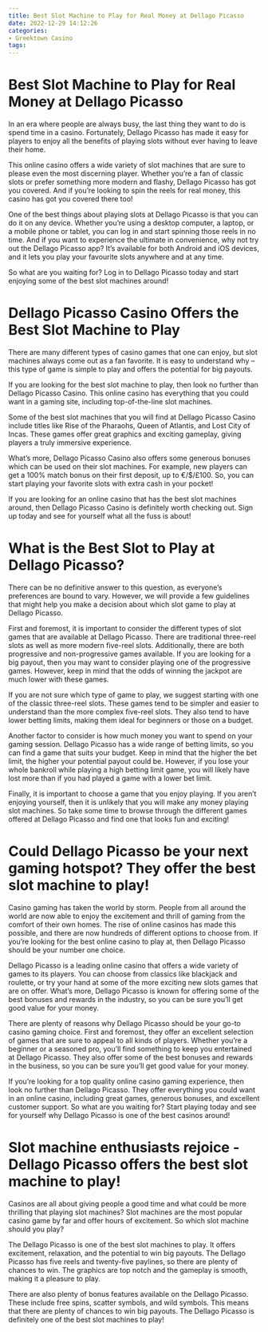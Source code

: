 ```yaml
---
title: Best Slot Machine to Play for Real Money at Dellago Picasso 
date: 2022-12-29 14:12:26
categories:
- Greektown Casino
tags:
---
```



#  Best Slot Machine to Play for Real Money at Dellago Picasso 

In an era where people are always busy, the last thing they want to do is spend time in a casino. Fortunately, Dellago Picasso has made it easy for players to enjoy all the benefits of playing slots without ever having to leave their home.

This online casino offers a wide variety of slot machines that are sure to please even the most discerning player. Whether you’re a fan of classic slots or prefer something more modern and flashy, Dellago Picasso has got you covered. And if you’re looking to spin the reels for real money, this casino has got you covered there too!

One of the best things about playing slots at Dellago Picasso is that you can do it on any device. Whether you’re using a desktop computer, a laptop, or a mobile phone or tablet, you can log in and start spinning those reels in no time. And if you want to experience the ultimate in convenience, why not try out the Dellago Picasso app? It’s available for both Android and iOS devices, and it lets you play your favourite slots anywhere and at any time.

So what are you waiting for? Log in to Dellago Picasso today and start enjoying some of the best slot machines around!

#  Dellago Picasso Casino Offers the Best Slot Machine to Play 

There are many different types of casino games that one can enjoy, but slot machines always come out as a fan favorite. It is easy to understand why – this type of game is simple to play and offers the potential for big payouts.

If you are looking for the best slot machine to play, then look no further than Dellago Picasso Casino. This online casino has everything that you could want in a gaming site, including top-of-the-line slot machines.

Some of the best slot machines that you will find at Dellago Picasso Casino include titles like Rise of the Pharaohs, Queen of Atlantis, and Lost City of Incas. These games offer great graphics and exciting gameplay, giving players a truly immersive experience.

What’s more, Dellago Picasso Casino also offers some generous bonuses which can be used on their slot machines. For example, new players can get a 100% match bonus on their first deposit, up to €/$/£100. So, you can start playing your favorite slots with extra cash in your pocket!

If you are looking for an online casino that has the best slot machines around, then Dellago Picasso Casino is definitely worth checking out. Sign up today and see for yourself what all the fuss is about!

#  What is the Best Slot to Play at Dellago Picasso? 

There can be no definitive answer to this question, as everyone’s preferences are bound to vary. However, we will provide a few guidelines that might help you make a decision about which slot game to play at Dellago Picasso.

First and foremost, it is important to consider the different types of slot games that are available at Dellago Picasso. There are traditional three-reel slots as well as more modern five-reel slots. Additionally, there are both progressive and non-progressive games available. If you are looking for a big payout, then you may want to consider playing one of the progressive games. However, keep in mind that the odds of winning the jackpot are much lower with these games.

If you are not sure which type of game to play, we suggest starting with one of the classic three-reel slots. These games tend to be simpler and easier to understand than the more complex five-reel slots. They also tend to have lower betting limits, making them ideal for beginners or those on a budget.

Another factor to consider is how much money you want to spend on your gaming session. Dellago Picasso has a wide range of betting limits, so you can find a game that suits your budget. Keep in mind that the higher the bet limit, the higher your potential payout could be. However, if you lose your whole bankroll while playing a high betting limit game, you will likely have lost more than if you had played a game with a lower bet limit.

Finally, it is important to choose a game that you enjoy playing. If you aren’t enjoying yourself, then it is unlikely that you will make any money playing slot machines. So take some time to browse through the different games offered at Dellago Picasso and find one that looks fun and exciting!

#  Could Dellago Picasso be your next gaming hotspot? They offer the best slot machine to play! 

Casino gaming has taken the world by storm. People from all around the world are now able to enjoy the excitement and thrill of gaming from the comfort of their own homes. The rise of online casinos has made this possible, and there are now hundreds of different options to choose from. If you’re looking for the best online casino to play at, then Dellago Picasso should be your number one choice.

Dellago Picasso is a leading online casino that offers a wide variety of games to its players. You can choose from classics like blackjack and roulette, or try your hand at some of the more exciting new slots games that are on offer. What’s more, Dellago Picasso is known for offering some of the best bonuses and rewards in the industry, so you can be sure you’ll get good value for your money.

There are plenty of reasons why Dellago Picasso should be your go-to casino gaming choice. First and foremost, they offer an excellent selection of games that are sure to appeal to all kinds of players. Whether you’re a beginner or a seasoned pro, you’ll find something to keep you entertained at Dellago Picasso. They also offer some of the best bonuses and rewards in the business, so you can be sure you’ll get good value for your money.

If you’re looking for a top quality online casino gaming experience, then look no further than Dellago Picasso. They offer everything you could want in an online casino, including great games, generous bonuses, and excellent customer support. So what are you waiting for? Start playing today and see for yourself why Dellago Picasso is one of the best casinos around!

#  Slot machine enthusiasts rejoice - Dellago Picasso offers the best slot machine to play!

Casinos are all about giving people a good time and what could be more thrilling that playing slot machines? Slot machines are the most popular casino game by far and offer hours of excitement. So which slot machine should you play?

The Dellago Picasso is one of the best slot machines to play. It offers excitement, relaxation, and the potential to win big payouts. The Dellago Picasso has five reels and twenty-five paylines, so there are plenty of chances to win. The graphics are top notch and the gameplay is smooth, making it a pleasure to play.

There are also plenty of bonus features available on the Dellago Picasso. These include free spins, scatter symbols, and wild symbols. This means that there are plenty of chances to win big payouts. The Dellago Picasso is definitely one of the best slot machines to play!